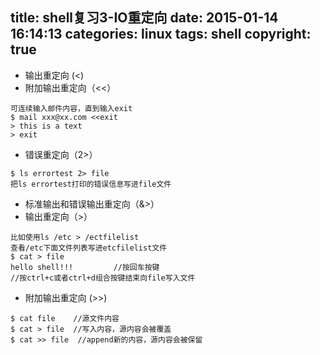 title: shell复习3-IO重定向
date: 2015-01-14 16:14:13
categories: linux
tags: shell
copyright: true
---

- 输出重定向 (<)
- 附加输出重定向（<<）

````
可连续输入邮件内容，直到输入exit
$ mail xxx@xx.com <<exit
> this is a text
> exit

````

- 错误重定向（2>）

````
$ ls errortest 2> file
把ls errortest打印的错误信息写进file文件
````

- 标准输出和错误输出重定向（&>）
- 输出重定向（>）

````
比如使用ls /etc > /ectfilelist
查看/etc下面文件列表写进etcfilelist文件
$ cat > file
hello shell!!!         //按回车按键
//按ctrl+c或者ctrl+d组合按键结束向file写入文件
````

- 附加输出重定向 (>>)

````
$ cat file    //源文件内容
$ cat > file  //写入内容，源内容会被覆盖
$ cat >> file  //append新的内容，源内容会被保留
````